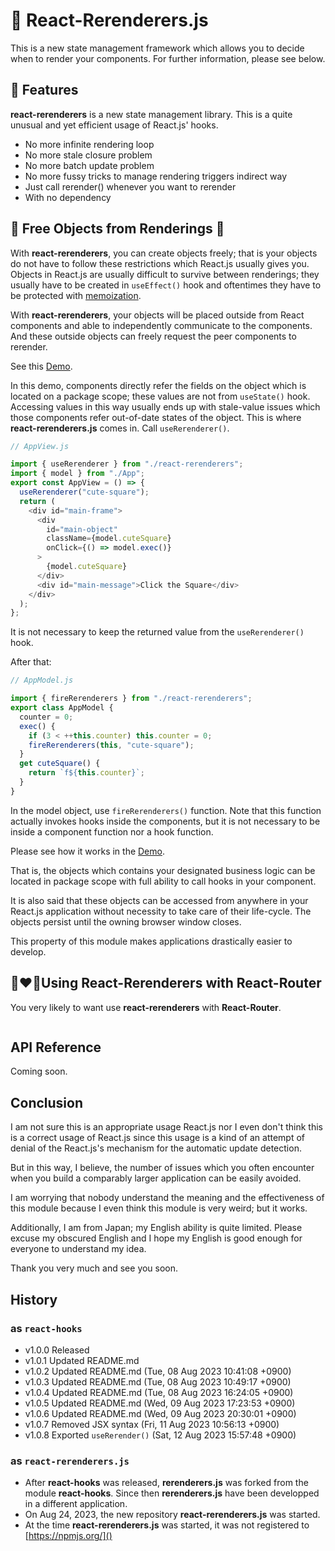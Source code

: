  🌈 React-Rerenderers.js
======================
This is a new state management framework which allows you to decide when to
render your components. For further information, please see below.

 👺 Features
---------------
**react-rerenderers** is a new state management library. This is a quite unusual
and yet efficient usage of React.js' hooks.

- No more infinite rendering loop
- No more stale closure problem
- No more batch update problem
- No more fussy tricks to manage rendering triggers indirect way
- Just call rerender() whenever you want to rerender
- With no dependency


 🗽 Free Objects from Renderings 🎊
-------------------------------------
With **react-rerenderers**, you can create objects freely; that is your objects
do not have to follow these restrictions which React.js usually gives you.
Objects in React.js are usually difficult to survive between renderings; they
usually have to be created in `useEffect()` hook and oftentimes they have to be
protected with [memoization](https://react.dev/reference/react/memo).

With **react-rerenderers**, your objects will be placed outside from React
components and able to independently communicate to the components. And these
outside objects can freely request the peer components to rerender.

See this [Demo](https://j2wckn.csb.app/).

In this demo, components directly refer the fields on the object which is
located on a package scope; these values are not from `useState()` hook.
Accessing values in this way usually ends up with stale-value issues which
those components refer out-of-date states of the object. This is where
**react-rerenderers.js** comes in. Call `useRerenderer()`.

```javascript
// AppView.js

import { useRerenderer } from "./react-rerenderers";
import { model } from "./App";
export const AppView = () => {
  useRerenderer("cute-square");
  return (
    <div id="main-frame">
      <div
        id="main-object"
        className={model.cuteSquare}
        onClick={() => model.exec()}
      >
        {model.cuteSquare}
      </div>
      <div id="main-message">Click the Square</div>
    </div>
  );
};
```

It is not necessary to keep the returned value from the `useRerenderer()` hook.

After that:

```javascript
// AppModel.js

import { fireRerenderers } from "./react-rerenderers";
export class AppModel {
  counter = 0;
  exec() {
    if (3 < ++this.counter) this.counter = 0;
    fireRerenderers(this, "cute-square");
  }
  get cuteSquare() {
    return `f${this.counter}`;
  }
}
```

In the model object, use `fireRerenderers()` function. Note that this function
actually invokes hooks inside the components, but it is not necessary to be
inside a component function nor a hook function.

Please see how it works in the [Demo](https://j2wckn.csb.app/]).

That is, the objects which contains your designated business logic can be
located in package scope with full ability to call hooks in your component.

It is also said that these objects can be accessed from anywhere in your
React.js application without necessity to take care of their life-cycle. The
objects persist until the owning browser window closes.

This property of this module makes applications drastically easier to develop.


 👩‍❤️‍👨Using React-Rerenderers with React-Router
---------------------------------------------------------------
You very likely to want use **react-rerenderers** with **React-Router**.

```javascript

```



 API Reference
---------------

Coming soon.


## Conclusion  ##

I am not sure this is an appropriate usage React.js nor I even don't think this
is a correct usage of React.js since this usage is a kind of an attempt of
denial of the React.js's mechanism for the automatic update detection.

But in this way, I believe, the number of issues which you often encounter when
you build a comparably larger application can be easily avoided.

I am worrying that nobody understand the meaning and the effectiveness of this
module because I even think this module is very weird; but it works.


Additionally, I am from Japan; my English ability is quite limited. Please
excuse my obscured English and I hope my English is good enough for everyone to
understand my idea.

Thank you very much and see you soon.


## History ##

### as `react-hooks` ###

- v1.0.0 Released
- v1.0.1 Updated README.md
- v1.0.2 Updated README.md (Tue, 08 Aug 2023 10:41:08 +0900)
- v1.0.3 Updated README.md (Tue, 08 Aug 2023 10:49:17 +0900)
- v1.0.4 Updated README.md (Tue, 08 Aug 2023 16:24:05 +0900)
- v1.0.5 Updated README.md (Wed, 09 Aug 2023 17:23:53 +0900)
- v1.0.6 Updated README.md (Wed, 09 Aug 2023 20:30:01 +0900)
- v1.0.7 Removed JSX syntax (Fri, 11 Aug 2023 10:56:13 +0900)
- v1.0.8 Exported `useRerender()` (Sat, 12 Aug 2023 15:57:48 +0900)

### as `react-rerenderers.js` ###

- After **react-hooks** was released, **rerenderers.js** was forked from the
  module **react-hooks**. Since then **rerenderers.js** have been developped in
  a different application.
- On Aug 24, 2023, the new repository **react-rerenderers.js** was started.
- At the time **react-rerenderers.js** was started, it was not registered to
  [https://npmjs.org/]()


